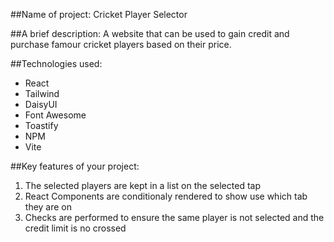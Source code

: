 ##Name of project:
Cricket Player Selector

##A brief description:
A website that can be used to gain credit and purchase famour cricket players based on their price. 

##Technologies used:
- React
- Tailwind
- DaisyUI
- Font Awesome
- Toastify
- NPM
- Vite

##Key features of your project:
1. The selected players are kept in a list on the selected tap
2. React Components are conditionaly rendered to show use which tab they are on
3. Checks are performed to ensure the same player is not selected and the credit limit is no crossed